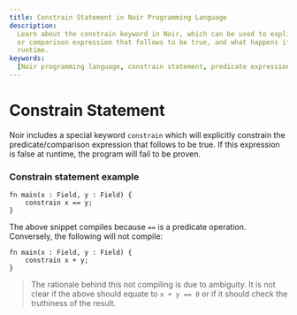 ```yaml
---
title: Constrain Statement in Noir Programming Language
description:
  Learn about the constrain keyword in Noir, which can be used to explicitly constrain the predicate
  or comparison expression that follows to be true, and what happens if the expression is false at
  runtime.
keywords:
  [Noir programming language, constrain statement, predicate expression, comparison expression]
---
```


# Constrain Statement

Noir includes a special keyword `constrain` which will explicitly constrain the predicate/comparison
expression that follows to be true. If this expression is false at runtime, the program will fail to
be proven.

### Constrain statement example

```rust,noplaypen
fn main(x : Field, y : Field) {
    constrain x == y;
}
```

The above snippet compiles because `==` is a predicate operation. Conversely, the following will not
compile:

```rust,noplaypen
fn main(x : Field, y : Field) {
    constrain x + y;
}
```

> The rationale behind this not compiling is due to ambiguity. It is not clear if the above should
> equate to `x + y == 0` or if it should check the truthiness of the result.
